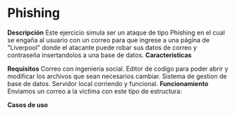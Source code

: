 # Phishing
  **Descripción**
    Este ejercicio simula ser un ataque de tipo Phishing en el cual se engaña al usuario con un correo para que ingrese a una página de "Liverpool" donde el atacante puede         robar sus datos de correo y contraseña insertandolos a una base de datos.
  **Caracteristicas**
    
  **Requisitos**
    Correo con ingenieria social.
    Editor de codigo para poder abrir y modificar los archivos que sean necesarios cambiar.
    Sistema de gestion de base de datos.
    Servidor local corriendo y funcional.
  **Funcionamiento**
    Enviamos un correo a la victima con este tipo de estructura:
   


  **Casos de uso**
    

